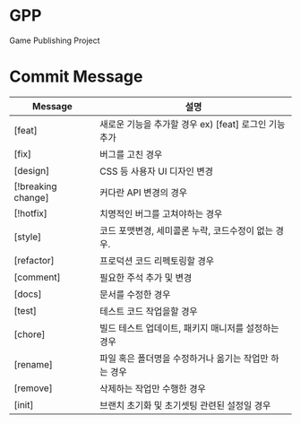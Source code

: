 # GPP
Game Publishing Project






# Commit Message

| Message | 설명 |
| --- | --- |
| [feat] | 새로운 기능을 추가할 경우 ex) [feat] 로그인 기능 추가 |
| [fix] | 버그를 고친 경우 |
| [design] | CSS 등 사용자 UI 디자인 변경 |
| [!breaking change] | 커다란 API 변경의 경우 |
| [!hotfix] | 치명적인 버그를 고쳐야하는 경우 |
| [style] | 코드 포맷변경, 세미콜론 누락, 코드수정이 없는 경우. |
| [refactor] | 프로덕션 코드 리펙토링할 경우 |
| [comment] | 필요한 주석 추가 및 변경 |
| [docs] | 문서를 수정한 경우 |
| [test] | 테스트 코드 작업을할 경우 |
| [chore] | 빌드 테스트 업데이트, 패키지 매니저를 설정하는 경우 |
| [rename] | 파일 혹은 폴더명을 수정하거나 옮기는 작업만 하는 경우 |
| [remove] | 삭제하는 작업만 수행한 경우 |
| [init] | 브랜치 초기화 및 초기셋팅 관련된 설정일 경우 |
